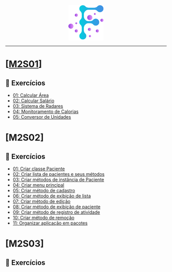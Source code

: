<div align="center">
  <img src="https://github.com/vb-ferreira/fmt-trello-modulo2/blob/main/img/logo-fmt.png?sanitize=true" width="110" height="110"/>
</div>
<hr>

# [[M2S01](https://github.com/vb-ferreira/fmt-trello-modulo2/tree/main/trello-exercises/src/main/java/m2s01)]

## 📌 Exercícios

- [01: Calcular Área](https://trello.com/c/lJN4OYcU)
- [02: Calcular Salário](https://trello.com/c/9kMSEV4y)
- [03: Sistema de Radares](https://trello.com/c/5JqaBWzS)
- [04: Monitoramento de Calorias](https://trello.com/c/daS6hDbi)
- [05: Conversor de Unidades](https://trello.com/c/yS7us9PS)

# [M2S02]

## 📌 Exercícios

- [01: Criar classe Paciente](https://trello.com/c/1LKV733q)
- [02: Criar lista de pacientes e seus métodos](https://trello.com/c/jaddjTQM)
- [03: Criar métodos de instância de Paciente](https://trello.com/c/rKFcLFXI)
- [04: Criar menu principal](https://trello.com/c/QMI9Usdv)
- [05: Criar método de cadastro](https://trello.com/c/K3intviz)
- [06: Criar método de exibição de lista](https://trello.com/c/tHdodtJw)
- [07: Criar método de edição](https://trello.com/c/MbzbLUtn)
- [08: Criar método de exibição de paciente](https://trello.com/c/qWSQujU1)
- [09: Criar método de registro de atividade](https://trello.com/c/kAPn9N4T)
- [10: Criar método de remoção](https://trello.com/c/GunKY5ov)
- [11: Organizar aplicação em pacotes](https://trello.com/c/rvxbfyrv)

# [M2S03]

## 📌 Exercícios